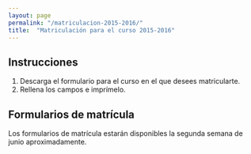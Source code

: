 ```yaml
---
layout: page
permalink: "/matriculacion-2015-2016/"
title:  "Matriculación para el curso 2015-2016"
---
```



<style>
img[alt="Logo Kilometros de solidaridad"], img[alt="Carnet del corredor"]  {
	float: right;
}

img[alt="Carnet del corredor"] {
	width: 20%;
	margin-left: 20px;
}

img[alt="Mujer de mali"], img[alt="Recorrido"] {
	width: 100%;
	padding-top: 15px;
}

</style>


<section class="white-wrapper padding-top" id="contenido">
<div class="container" style="max-width: 650px; margin: 20px auto 0px auto" markdown="1">

## Instrucciones

1. Descarga el formulario para el curso en el que desees matricularte.
2. Rellena los campos e imprímelo.


## Formularios de matrícula

Los formularios de matrícula estarán disponibles la segunda semana de junio aproximadamente.






</div><!-- end container -->
</section>	